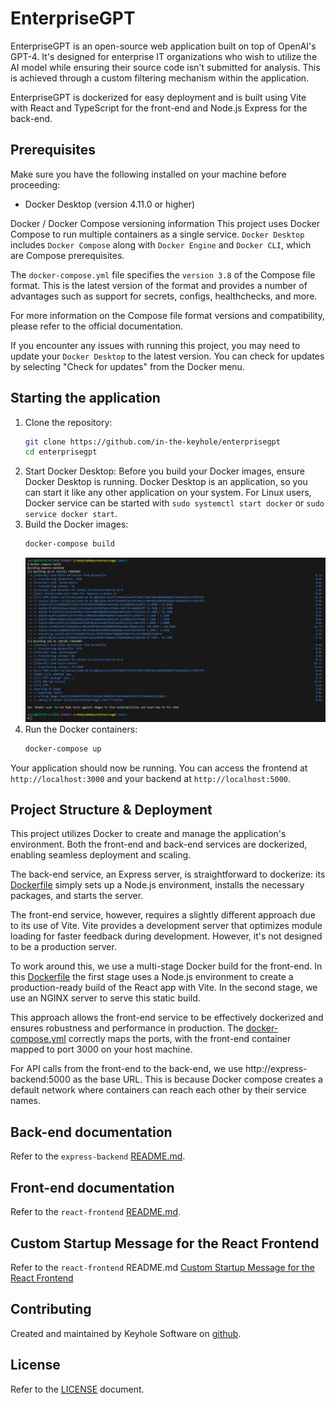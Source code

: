 # EnterpriseGPT
EnterpriseGPT is an open-source web application built on top of OpenAI's GPT-4. It's designed for enterprise IT organizations who wish to utilize the AI model while ensuring their source code isn't submitted for analysis. This is achieved through a custom filtering mechanism within the application.

EnterpriseGPT is dockerized for easy deployment and is built using Vite with React and TypeScript for the front-end and Node.js Express for the back-end.

## Prerequisites
Make sure you have the following installed on your machine before proceeding:

- Docker Desktop (version 4.11.0 or higher)

Docker / Docker Compose versioning information
This project uses Docker Compose to run multiple containers as a single service. `Docker Desktop` includes `Docker Compose` along with `Docker Engine` and `Docker CLI`, which are Compose prerequisites.

The `docker-compose.yml` file specifies the `version 3.8` of the Compose file format. This is the latest version of the format and provides a number of advantages such as support for secrets, configs, healthchecks, and more.

For more information on the Compose file format versions and compatibility, please refer to the official documentation.

If you encounter any issues with running this project, you may need to update your `Docker Desktop` to the latest version. You can check for updates by selecting "Check for updates" from the Docker menu.

## Starting the application
1. Clone the repository: 
    ```bash
    git clone https://github.com/in-the-keyhole/enterprisegpt
    cd enterprisegpt
    ``` 
2. Start Docker Desktop: Before you build your Docker images, ensure Docker Desktop is running. Docker Desktop is an application, so you can start it like any other application on your system. For Linux users, Docker service can be started with `sudo systemctl start docker` or `sudo service docker start`.
3. Build the Docker images:
    ```bash
    docker-compose build
    ```
    ![docker-compose build](./docs/images/docker-compose-build.png)
4. Run the Docker containers:
    ```bash
    docker-compose up
    ```

Your application should now be running. You can access the frontend at `http://localhost:3000` and your backend at `http://localhost:5000`.

## Project Structure & Deployment
This project utilizes Docker to create and manage the application's environment. Both the front-end and back-end services are dockerized, enabling seamless deployment and scaling.

The back-end service, an Express server, is straightforward to dockerize: its [Dockerfile](../react-frontend/Dockerfile) simply sets up a Node.js environment, installs the necessary packages, and starts the server.

The front-end service, however, requires a slightly different approach due to its use of Vite. Vite provides a development server that optimizes module loading for faster feedback during development. However, it's not designed to be a production server.

To work around this, we use a multi-stage Docker build for the front-end. In this [Dockerfile](../react-frontend/Dockerfile) the first stage uses a Node.js environment to create a production-ready build of the React app with Vite. In the second stage, we use an NGINX server to serve this static build.

This approach allows the front-end service to be effectively dockerized and ensures robustness and performance in production. The [docker-compose.yml](../docker-compose.yml) correctly maps the ports, with the front-end container mapped to port 3000 on your host machine. 

For API calls from the front-end to the back-end, we use http://express-backend:5000 as the base URL. This is because Docker compose creates a default network where containers can reach each other by their service names.

## Back-end documentation
Refer to the `express-backend` [README.md](./express-backend/README.md).

## Front-end documentation
Refer to the `react-frontend` [README.md](./react-frontend/README.md).

## Custom Startup Message for the React Frontend
Refer to the `react-frontend` README.md [Custom Startup Message for the React Frontend](./react-frontend/README.md#custom-startup-message-for-the-react-frontend)

## Contributing
Created and maintained by Keyhole Software on [github](https://github.com/in-the-keyhole).

## License
Refer to the [LICENSE](./LICENSE) document.
